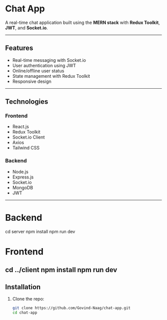 # Chat App

A real-time chat application built using the **MERN stack** with **Redux Toolkit**, **JWT**, and **Socket.io**.

---

## Features

- Real-time messaging with Socket.io
- User authentication using JWT
- Online/offline user status
- State management with Redux Toolkit
- Responsive design

---

## Technologies

### Frontend
- React.js
- Redux Toolkit
- Socket.io Client
- Axios
- Tailwind CSS

### Backend
- Node.js
- Express.js
- Socket.io
- MongoDB
- JWT

---
# Backend
cd server
npm install
npm run dev

# Frontend
cd ../client
npm install
npm run dev
---

## Installation

1. Clone the repo:
   ```bash
   git clone https://github.com/Govind-Naag/chat-app.git
   cd chat-app